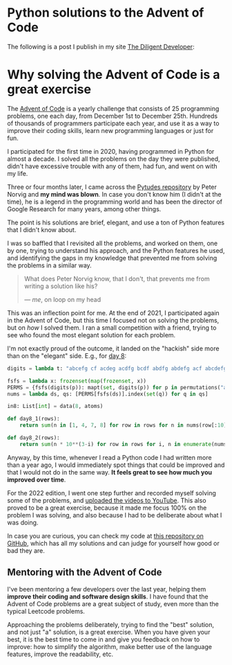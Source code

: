 # Python solutions to the Advent of Code

The following is a post I publish in my site [The Diligent Developer](https://www.thediligentdeveloper.com/why-solving-the-advent-of-code-is-a-great-exercise):

# Why solving the Advent of Code is a great exercise

The [Advent of Code](https://adventofcode.com/) is a yearly challenge that consists of 25 programming problems, one each day, from December 1st to December 25th.
Hundreds of thousands of programmers participate each year, and use it as a way to improve their coding skills, learn new programming languages or just for fun.

I participated for the first time in 2020, having programmed in Python for almost a decade.
I solved all the problems on the day they were published, didn't have excessive trouble with any of them, had fun, and went on with my life.

Three or four months later, I came across the [Pytudes repository](https://github.com/norvig/pytudes) by Peter Norvig and **my mind was blown**. In case you don't know him (I didn't at the time), he is a legend in the programming world and has been the director of Google Research for many years, among other things.

The point is his solutions are brief, elegant, and use a ton of Python features that I didn't know about.

I was so baffled that I revisited all the problems, and worked on them, one by one, trying to understand his approach, and the Python features he used, and identifying the gaps in my knowledge that prevented me from solving the problems in a similar way.

> What does Peter Norvig know, that I don't, that prevents me from writing a solution like his?
>
> &mdash; <cite>me</cite>, on loop on my head

This was an inflection point for me. At the end of 2021, I participated again in the Advent of Code, but this time I focused not on solving the problems, but on *how* I solved them. I ran a small competition with a friend, trying to see who found the most elegant solution for each problem.

I'm not exactly proud of the outcome, it landed on the "hackish" side more than on the "elegant" side. E.g., for [day 8](https://adventofcode.com/2021/day/8):

```python
digits = lambda t: "abcefg cf acdeg acdfg bcdf abdfg abdefg acf abcdefg abcdfg".translate(str.maketrans(dict(zip("abcdefg", t)))).split()

fsfs = lambda x: frozenset(map(frozenset, x))
PERMS = {fsfs(digits(p)): mapt(set, digits(p)) for p in permutations("abcdefg")}
nums = lambda ds, qs: [PERMS[fsfs(ds)].index(set(q)) for q in qs]

in8: List[int] = data(8, atoms)

def day8_1(rows):
    return sum(n in [1, 4, 7, 8] for row in rows for n in nums(row[:10], row[11:]))

def day8_2(rows):
    return sum(n * 10**(3-i) for row in rows for i, n in enumerate(nums(row[:10], row[11:])))
```

Anyway, by this time, whenever I read a Python code I had written more than a year ago, I would immediately spot things that could be improved and that I would not do in the same way.
**It feels great to see how much you improved over time**.

For the 2022 edition, I went one step further and recorded myself solving some of the problems, and [uploaded the videos to YouTube](https://www.youtube.com/watch?v=war1DKS2QZE&list=PL4R7dYNzbaX0MI2HyM2IOly83f5i5EZNr). This also proved to be a great exercise, because it made me focus 100% on the problem I was solving, and also because I had to be deliberate about what I was doing.

In case you are curious, you can check my code at [this repository on GitHub](https://github.com/vlopezferrando/advent-of-code), which has all my solutions and can judge for yourself how good or bad they are.

## Mentoring with the Advent of Code

I've been mentoring a few developers over the last year, helping them **improve their coding and software design skills**.
I have found that the Advent of Code problems are a great subject of study, even more than the typical Leetcode problems.

Approaching the problems deliberately, trying to find the "best" solution, and not just "a" solution, is a great exercise. When you have given your best, it is the best time to come in and give you feedback on how to improve: how to simplify the algorithm, make better use of the language features, improve the readability, etc.

